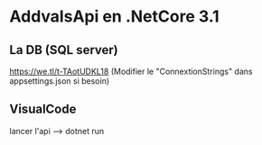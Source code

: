 # AddvalsApi en .NetCore 3.1

## La DB (SQL server)
https://we.tl/t-TAotUDKL18
(Modifier le "ConnextionStrings" dans appsettings.json si besoin)


## VisualCode
lancer l'api --> dotnet run



